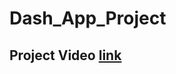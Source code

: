 # Dash_App_Project

## Project Video [link](https://drive.google.com/file/d/1yIFuxlJxxVb3Ojdz2ME4zhLhLMompBmd/view?usp=sharing)
